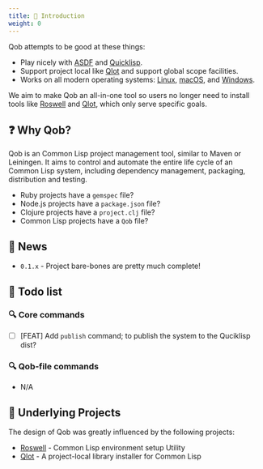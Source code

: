 ```yaml
---
title: 🚪 Introduction
weight: 0
---
```


Qob attempts to be good at these things:

- Play nicely with [ASDF][] and [Quicklisp][].
- Support project local like [Qlot][] and support global scope facilities.
- Works on all modern operating systems: [Linux][], [macOS][], and [Windows][].

We aim to make Qob an all-in-one tool so users no longer need to install
tools like [Roswell][] and [Qlot][], which only serve specific goals.

## ❓ Why Qob?

Qob is an Common Lisp project management tool, similar to Maven or Leiningen.
It aims to control and automate the entire life cycle of an Common Lisp system,
including dependency management, packaging, distribution and testing.

- Ruby projects have a `gemspec` file?
- Node.js projects have a `package.json` file?
- Clojure projects have a `project.clj` file?
- Common Lisp projects have a `Qob` file?

## 📰 News

- `0.1.x` - Project bare-bones are pretty much complete!

## 📝 Todo list

### 🔍 Core commands

- [ ] [FEAT] Add `publish` command; to publish the system to the Quciklisp dist?

### 🔍 Qob-file commands

- N/A

## 📂 Underlying Projects

The design of Qob was greatly influenced by the following projects:

- [Roswell][] - Common Lisp environment setup Utility
- [Qlot][] - A project-local library installer for Common Lisp


<!-- Links -->

[Linux]: https://en.wikipedia.org/wiki/Linux
[macOS]: https://en.wikipedia.org/wiki/MacOS
[Windows]: https://en.wikipedia.org/wiki/Microsoft_Windows

[SBCL]: https://www.sbcl.org/

[ASDF]: https://asdf.common-lisp.dev/
[Quicklisp]: https://www.quicklisp.org/beta/

[Roswell]: https://roswell.github.io/
[Qlot]: https://github.com/fukamachi/qlot

[Make]: https://www.gnu.org/software/make/

